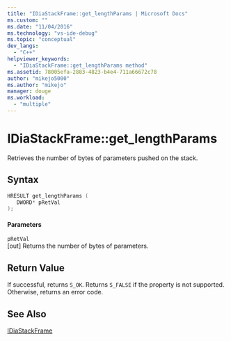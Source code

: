 ```yaml
---
title: "IDiaStackFrame::get_lengthParams | Microsoft Docs"
ms.custom: ""
ms.date: "11/04/2016"
ms.technology: "vs-ide-debug"
ms.topic: "conceptual"
dev_langs: 
  - "C++"
helpviewer_keywords: 
  - "IDiaStackFrame::get_lengthParams method"
ms.assetid: 78005efa-2883-4823-b4e4-711a66672c78
author: "mikejo5000"
ms.author: "mikejo"
manager: douge
ms.workload: 
  - "multiple"
---
```

# IDiaStackFrame::get_lengthParams
Retrieves the number of bytes of parameters pushed on the stack.  
  
## Syntax  
  
```C++  
HRESULT get_lengthParams (   
   DWORD* pRetVal  
);  
```  
  
#### Parameters  
 `pRetVal`  
 [out] Returns the number of bytes of parameters.  
  
## Return Value  
 If successful, returns `S_OK`. Returns `S_FALSE` if the property is not supported. Otherwise, returns an error code.  
  
## See Also  
 [IDiaStackFrame](../../debugger/debug-interface-access/idiastackframe.md)